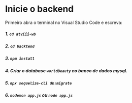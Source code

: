 # Inicie o backend

Primeiro abra o terminal no Visual Studio Code e escreva:
##### 1. `cd atviii-wb`
##### 2. `cd backtend`
##### 3. `npm install`
##### 4. Criar o database `worldBeauty` no banco de dados mysql.
##### 5. `npx sequelize-cli db:migrate`
##### 6. `nodemon app.js` ou `node app.js`
